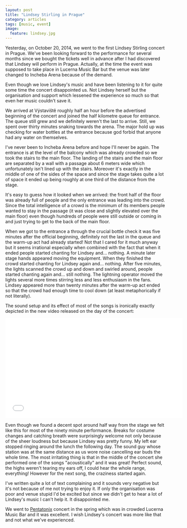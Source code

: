 ```yaml
---
layout: post
title: "Lindsey Stirling in Prague"
category: articles
tags: [music, event]
image:
  feature: lindsey.jpg
---
```


Yesterday, on October 20, 2014, we went to the first Lindsey Stirling concert in Prague. We've been looking forward to the performance for several months since we bought the tickets well in advance after I had discovered that Lindsey will perform in Prague. Actually, at the time the event was supposed to take place in Lucerna Music Bar but the venue was later changed to Incheba Arena because of the demand.

Even though we love Lindsey's music and have been listening to it for quite some time the concert disappointed us. Not Lindsey herself but the organisation and support which lessened the experience so much so that even her music couldn't save it.

We arrived at Výstaviště roughly half an hour before the advertised beginning of the concert and joined the half kilometre queue for entrance. The queue still grew and we definitely weren't the last to arrive. Still, we spent over thirty minutes snaking towards the arena. The major hold up was checking for water bottles at the entrance because god forbid that anyone had any water on themselves.

I've never been to Incheba Arena before and hope I'll never be again. The entrance is at the level of the balcony which was already crowded so we took the stairs to the main floor. The landing of the stairs and the main floor are separated by a wall with a passage about 6 meters wide which unfortunately isn't lined up with the stairs. Moreover it's exactly in the middle of one of the sides of the space and since the stage takes quite a lot of space it ended up being roughly at one third of the distance from the stage. 

It's easy to guess how it looked when we arrived: the front half of the floor was already full of people and the only entrance was leading into the crowd. Since the total intelligence of a crowd is the minimum of its members people wanted to stay in the passage (it was close and slightly elevated over the main floor) even though hundreds of people were still outside or coming in and just trying to get to the back of the main floor.

When we got to the entrance a through the crucial bottle check it was five minutes after the official beginning, definitely not the last in the queue and the warm-up act had already started! Not that I cared for it much anyway but it seems irrational especially when combined with the fact that when it ended people started chanting for Lindsey and... nothing. A minute later stage hands appeared moving the equipment. When they finished the crowd started chanting for Lindsey again and... nothing. After five minutes, the lights scanned the crowd up and down and swirled around, people started chanting again and... still nothing. The lightning operator moved the lights several more times stirring less and less enthusiasm in the fans. Lindsey appeared more than twenty minutes after the warm-up act ended so that the crowd had enough time to cool down (at least metaphorically if not literally).

The sound setup and its effect of most of the songs is ironically exactly depicted in the new video released on the day of the concert:

<iframe width="560" height="315" src="//www.youtube.com/embed/jvipPYFebWc?start=115" frameborder="0" allowfullscreen></iframe>

Even though we found a decent spot around half way from the stage we felt like this for most of the ninety minute performance. Breaks for costume changes and catching breath were surprisingly welcome not only because of the sheer loudness but because Lindsey was pretty funny. My left ear stopped ringing around the lunch the following day. The sound guy whose station was at the same distance as us wore noise cancelling ear buds the whole time. The most irritating thing is that in the middle of the concert she performed one of the songs "acoustically" and it was great! Perfect sound, the highs weren't tearing my ears off, I could hear the whole range, everything! However for the next song, the craziness started again.

I've written quite a lot of text complaining and it sounds very negative but it's not because of me not trying to enjoy it. If only the organisation was poor and venue stupid I'd be excited but since we didn't get to hear a lot of Lindsey's music I can't help it. It disappointed me.

We went to [Pentatonix](http://www.youtube.com/channel/UCmv1CLT6ZcFdTJMHxaR9XeA) concert in the spring which was in crowded Lucerna Music Bar and it was excellent. I wish Lindsey's concert was more like that and not what we've experienced.